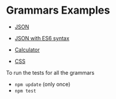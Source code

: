 # Grammars Examples

* [JSON](https://github.com/SAP/chevrotain/blob/master/examples/grammars/json/json.js)

* [JSON with ES6 syntax](https://github.com/SAP/chevrotain/blob/master/examples/grammars/json/json_es6.js)

* [Calculator](https://github.com/SAP/chevrotain/blob/master/examples/grammars/calculator/calculator.js)

* [CSS](https://github.com/SAP/chevrotain/blob/master/examples/grammars/css/css.js)


To run the tests for all the grammars
* ```npm update``` (only once)
* ```npm test```
